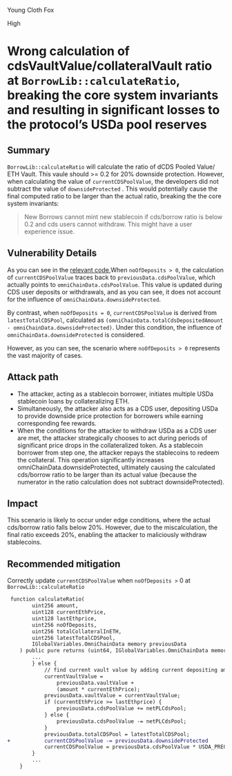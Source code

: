 Young Cloth Fox

High

# Wrong calculation of cdsVaultValue/collateralVault ratio at `BorrowLib::calculateRatio`, breaking the core system invariants and resulting in significant losses to the protocol’s USDa pool reserves

## Summary

`BorrowLib::calculateRatio` will calculate the ratio of dCDS Pooled Value/ ETH Vault. This vaule should >= 0.2 for 20% downside protection.
However, when calculating the value of `currentCDSPoolValue`, the developers did not subtract the value of `downsideProtected` . This would potentially cause the final computed ratio to be larger than the actual ratio, breaking the the core system invariants:

> New Borrows cannot mint new stablecoin if cds/borrow ratio is below 0.2 and cds users cannot withdraw. This might have a user experience issue.

## Vulnerability Details

As you can see in the [relevant code](https://github.com/sherlock-audit/2024-11-autonomint/blob/0d324e04d4c0ca306e1ae4d4c65f0cb9d681751b/Blockchain/Blockchian/contracts/lib/BorrowLib.sol#L201-L214),When `noOfDeposits > 0`, the calculation of `currentCDSPoolValue` traces back to `previousData.cdsPoolValue`, which actually points to `omniChainData.cdsPoolValue`. This value is updated during CDS user deposits or withdrawals, and as you can see, it does not account for the influence of `omniChainData.downsideProtected`.

By contrast, when `noOfDeposits = 0`, `currentCDSPoolValue` is derived from `latestTotalCDSPool`, calculated as `(omniChainData.totalCdsDepositedAmount - omniChainData.downsideProtected)`. Under this condition, the influence of `omniChainData.downsideProtected` is considered.

However, as you can see, the scenario where `noOfDeposits > 0` represents the vast majority of cases.

## Attack path
- The attacker, acting as a stablecoin borrower, initiates multiple USDa stablecoin loans by collateralizing ETH.
- Simultaneously, the attacker also acts as a CDS user, depositing USDa to provide downside price protection for borrowers while earning corresponding fee rewards.
- When the conditions for the attacker to withdraw USDa as a CDS user are met, the attacker strategically chooses to act during periods of significant price drops in the collateralized token. As a stablecoin borrower from step one, the attacker repays the stablecoins to redeem the collateral. This operation significantly increases omniChainData.downsideProtected, ultimately causing the calculated cds/borrow ratio to be larger than its actual value (because the numerator in the ratio calculation does not subtract downsideProtected).

## Impact

This scenario is likely to occur under edge conditions, where the actual cds/borrow ratio falls below 20%. However, due to the miscalculation, the final ratio exceeds 20%, enabling the attacker to maliciously withdraw stablecoins.

## Recommended mitigation

Correctly update `currentCDSPoolValue` when `noOfDeposits >` 0 at `BorrowLib::calculateRatio`

```diff
 function calculateRatio(
        uint256 amount,
        uint128 currentEthPrice,
        uint128 lastEthprice,
        uint256 noOfDeposits,
        uint256 totalCollateralInETH,
        uint256 latestTotalCDSPool,
        IGlobalVariables.OmniChainData memory previousData
    ) public pure returns (uint64, IGlobalVariables.OmniChainData memory) {
        ...
        } else {
            // find current vault value by adding current depositing amount
            currentVaultValue =
                previousData.vaultValue +
                (amount * currentEthPrice);
            previousData.vaultValue = currentVaultValue;
            if (currentEthPrice >= lastEthprice) {
                previousData.cdsPoolValue += netPLCdsPool;
            } else {
                previousData.cdsPoolValue -= netPLCdsPool;
            }
            previousData.totalCDSPool = latestTotalCDSPool;
+           currentCDSPoolValue -= previousData.downsideProtected
            currentCDSPoolValue = previousData.cdsPoolValue * USDA_PRECISION;
        }
        ...
    }
```
